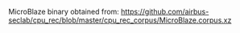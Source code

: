 MicroBlaze binary obtained from:
https://github.com/airbus-seclab/cpu_rec/blob/master/cpu_rec_corpus/MicroBlaze.corpus.xz
